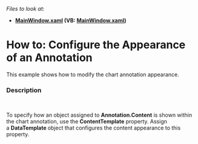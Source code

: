 <!-- default file list -->
*Files to look at*:

* **[MainWindow.xaml](./CS/AnnotationSample/MainWindow.xaml) (VB: [MainWindow.xaml](./VB/AnnotationSample/MainWindow.xaml))**
<!-- default file list end -->
# How to: Configure the Appearance of an Annotation


<p>This example shows how to modify the chart annotation appearance.</p>


<h3>Description</h3>

<p>&nbsp;</p>
<p>To specify how an object assigned to&nbsp;<strong>Annotation.Content</strong>&nbsp;is shown within the chart annotation, use the&nbsp;<strong>ContentTemplate</strong>&nbsp;property.&nbsp;Assign a&nbsp;<strong>DataTemplate&nbsp;</strong>object that configures the content appearance to this property.</p>

<br/>


